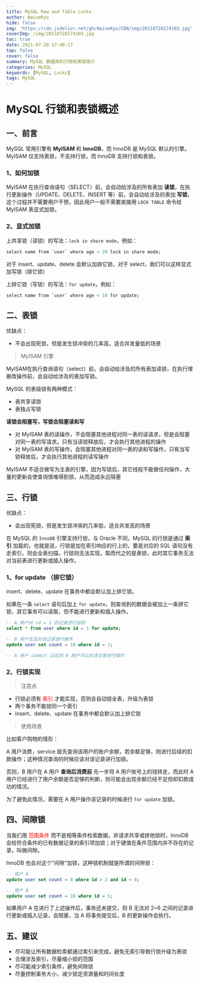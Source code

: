 ```yaml
---
title: MySQL Row and Table Locks
author: NaiveKyo
hide: false
img: 'https://cdn.jsdelivr.net/gh/NaiveKyo/CDN/img/20210728174103.jpg'
coverImg: /img/20210728174103.jpg
toc: true
date: 2021-07-28 17:40:17
top: false
cover: false
summary: MySQL 数据库的行锁和表锁简介
categories: MySQL
keywords: [MySQL, Locks]
tags: MySQL
---
```


# MySQL 行锁和表锁概述

## 一、前言

MySQL 常用引擎有 **MyISAM** 和 **InnoDB**，而 InnoDB 是 MySQL 默认的引擎。MyISAM 仅支持表锁，不支持行锁，而 InnoDB 支持行锁和表锁。



### 1、如何加锁

MyISAM 在执行查询语句（SELECT）前，会自动给涉及的所有表加 **读锁**，在执行更新操作（UPDATE、DELETE、INSERT 等）前，会自动给涉及的表加 **写锁**，这个过程并不需要用户干预，因此用户一般不需要直接用 `LOCK TABLE` 命令给 MyISAM 表显式加锁。



### 2、显式加锁

上共享锁（读锁）的写法：`lock in share mode`，例如：

```sql
select name from `user` where age > 20 lock in share mode;
```



对于 insert、update、delete 会默认加排它锁，对于 select，我们可以这样显式加写锁（排它锁）

上排它锁（写锁）的写法：`for update`，例如：

```sql
select name from `user` where age < 18 for update;
```



## 二、表锁

优缺点：

- 不会出现死锁，但是发生锁冲突的几率高，适合并发量低的场景



> MyISAM 引擎

MyISAM在执行查询语句（select）前，会自动给涉及的所有表加读锁，在执行增删改操作前，会自动给涉及的表加写锁。



MySQL 的表级锁有两种模式：

- 表共享读锁
- 表独占写锁



**读锁会阻塞写，写锁会阻塞读和写**

- 对 MyISAM 表的读操作，不会阻塞其他进程对同一表的读请求，但是会阻塞对同一表的写请求。只有当读锁释放后，才会执行其他进程的操作
- 对 MyISAM 表的写操作，会阻塞其他进程对同一表的读和写操作，只有当写锁释放后，才会执行其他进程的读写操作



MyISAM 不适合做写为主表的引擎，因为写锁后，其它线程不能做任何操作，大量的更新会使查询很难得到锁，从而造成永远阻塞



## 三、行锁

优缺点：

- 会出现死锁，但是发生锁冲突的几率低，适合并发高的场景

在 MySQL 的 `InnoDB` 引擎支持行锁，与 Oracle 不同，MySQL 的行锁是通过 **索引** 加载的，也就是说，行锁是加在索引响应的行上的，要是对应的 SQL 语句没有走索引，则会全表扫描，行锁则无法实现，取而代之的是表锁，此时其它事务无法对当前表进行更新或插入操作。



### 1、for update （排它锁）

insert、delete、update 在事务中都会默认加上排它锁。

如果在一条 `select` 语句后加上 `for update`，则查询到的数据会被加上一条排它锁，其它事务可以读取，但不能进行更新和插入操作。

```sql
-- A 用户对 id = 1 的记录进行加锁
select * from user where id = 1 for update;

-- B 用户无法对该记录进行操作
update user set count = 10 where id = 1;

-- A 用户 commit 以后则 B 用户可以对该记录进行操作
```



### 2、行锁实现

> 注意点



- 行锁必须有 <font style="color:red;">索引</font> 才能实现，否则会自动锁全表，升级为表锁
- 两个事务不能锁同一个索引
- insert、delete、update 在事务中都会默认加上排它锁



> 使用场景



比如客户购物的情形：

A 用户消费，service 层先查询该用户的账户余额，若余额足够，则进行后续的扣款操作；这种情况查询的时候应该对该记录进行加锁。

否则，B 用户在 A 用户 **查询后消费前** 先一步将 A 用户账号上的钱转走，而此时 A 用户已经进行了用户余额是否足够的判断，则可能会出现余额已经不足但却扣款成功的情况。

为了避免此情况，需要在 A 用户操作该记录的时候进行 `for update` 加锁。



## 四、间隙锁

当我们用 <font style="color:red;">范围条件</font> 而不是相等条件检索数据，并请求共享或排他锁时，InnoDB 会给符合条件的已有数据记录的索引项加锁；对于键值在条件范围内并不存在的记录，叫做间隙。

InnoDB 也会对这个"间隙"加锁，这种锁机制就是所谓的间隙锁：

```sql
-- 用户 A
update user set count = 8 where id > 2 and id < 6;

-- 用户 B
update user set count = 10 where id = 5;
```

如果用户 A 在进行了上述操作后，事务还未提交，则 B 无法对 2~6 之间的记录进行更新或插入记录，会阻塞，当 A 将事务提交后，B 的更新操作会执行。



## 五、建议

- 尽可能让所有数据检索都通过索引来完成，避免无索引导致行锁升级为表锁
- 合理涉及索引，尽量缩小锁的范围
- 尽可能减少索引条件，避免间隙锁
- 尽量控制事务大小，减少锁定资源量和时间长度
